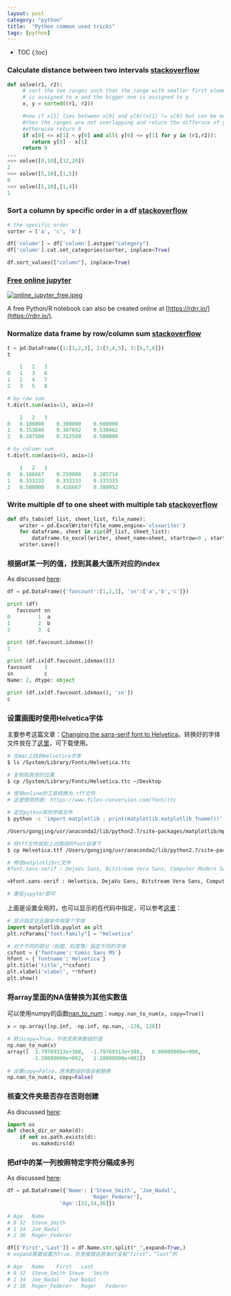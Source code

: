 ```yaml
---
layout: post
category: "python"
title:  "Python common used tricks"
tags: [python]
---
```


- TOC
{:toc}

### Calculate distance between two intervals [stackoverflow](https://stackoverflow.com/questions/16843409/finding-integer-distance-between-two-intervals)

```python
def solve(r1, r2):
     # sort the two ranges such that the range with smaller first element
     # is assigned to x and the bigger one is assigned to y
     x, y = sorted((r1, r2))

     #now if x[1] lies between x[0] and y[0](x[1] != y[0] but can be equal to x[0])
     #then the ranges are not overlapping and return the differnce of y[0] and x[1]
     #otherwise return 0 
     if x[0] <= x[1] < y[0] and all( y[0] <= y[1] for y in (r1,r2)):
        return y[0] - x[1]
     return 0
... 
>>> solve([0,10],[12,20])
2
>>> solve([5,10],[1,5])
0
>>> solve([5,10],[1,4])
1
```

### Sort a column by specific order in a df [stackoverflow](https://stackoverflow.com/questions/23482668/sorting-by-a-custom-list-in-pandas)

```python
# the specific order
sorter = ['a', 'c', 'b']

df['column'] = df['column'].astype("category")
df['column'].cat.set_categories(sorter, inplace=True)

df.sort_values(["column"], inplace=True)
```

### [Free online jupyter](https://jupyter.org/try)

[![online_jupyter_free.jpeg](https://i.loli.net/2018/08/31/5b88bd74ed303.jpeg)](https://i.loli.net/2018/08/31/5b88bd74ed303.jpeg)

A free Python/R notebook can also be created online at [https://rdrr.io/](https://rdrr.io/).


### Normalize data frame by row/column sum [stackoverflow](https://stackoverflow.com/questions/35678874/normalize-rows-of-pandas-data-frame-by-their-sums/35679163)

```python
t = pd.DataFrame({1:[1,2,3], 2:[3,4,5], 3:[6,7,8]})
t

	1	2	3
0	1	3	6
1	2	4	7
2	3	5	8
```

```python
# by row sum
t.div(t.sum(axis=1), axis=0)

	1	2	3
0	0.100000	0.300000	0.600000
1	0.153846	0.307692	0.538462
2	0.187500	0.312500	0.500000

# by column sum
t.div(t.sum(axis=0), axis=1)

	1	2	3
0	0.166667	0.250000	0.285714
1	0.333333	0.333333	0.333333
2	0.500000	0.416667	0.380952
```

### Write multiple df to one sheet with multiple tab [stackoverflow](https://stackoverflow.com/questions/32957441/putting-many-python-pandas-dataframes-to-one-excel-worksheet)


```python
def dfs_tabs(df_list, sheet_list, file_name):
    writer = pd.ExcelWriter(file_name,engine='xlsxwriter')   
    for dataframe, sheet in zip(df_list, sheet_list):
        dataframe.to_excel(writer, sheet_name=sheet, startrow=0 , startcol=0, index=False)   
    writer.save()
```

### 根据df某一列的值，找到其最大值所对应的index

As discussed [here](https://stackoverflow.com/questions/39964558/pandas-max-value-index):

```python
df = pd.DataFrame({'favcount':[1,2,3], 'sn':['a','b','c']})

print (df)
   favcount sn
0         1  a
1         2  b
2         3  c

print (df.favcount.idxmax())
2

print (df.ix[df.favcount.idxmax()])
favcount    3
sn          c
Name: 2, dtype: object

print (df.ix[df.favcount.idxmax(), 'sn'])
c
```

### 设置画图时使用Helvetica字体

主要参考这篇文章：[Changing the sans-serif font to Helvetica](http://fowlerlab.org/2019/01/03/changing-the-sans-serif-font-to-helvetica/)。转换好的字体文件放在了[这里](https://github.com/Tsinghua-gongjing/blog_codes/tree/master/files/font)，可下载使用。

```bash
# 在mac上找到Helvetica字体
$ ls /System/Library/Fonts/Helvetica.ttc

# 复制到其他的位置
$ cp /System/Library/Fonts/Helvetica.ttc ~/Desktop

# 使用online的工具转换为.tff文件
# 这里使用的是: https://www.files-conversion.com/font/ttc

# 定位python库的字体文件
$ python -c 'import matplotlib ; print(matplotlib.matplotlib_fname())'

/Users/gongjing/usr/anaconda2/lib/python2.7/site-packages/matplotlib/mpl-data/matplotlibrc

# 将tff文件放到上述路径的font目录下
$ cp Helvetica.ttf /Users/gongjing/usr/anaconda2/lib/python2.7/site-packages/matplotlib/mpl-data/fonts/ttf

# 修改matplotlibrc文件
#font.sans-serif : DejaVu Sans, Bitstream Vera Sans, Computer Modern Sans Serif, Lucida Grande, Verdana, Geneva, Helvetica, Lucid, Arial, Avant Garde, sans-serif

=》font.sans-serif : Helvetica, DejaVu Sans, Bitstream Vera Sans, Computer Modern Sans Serif, Lucida Grande, Verdana, Geneva, Lucid, Arial, Avant Garde, sans-serif

# 重启jupyter即可
```

上面是设置全局的，也可以显示的在代码中指定，可以参考[这里](https://stackoverflow.com/questions/21321670/how-to-change-fonts-in-matplotlib-python)：

```python
# 显示指定在此脚本中用某个字体
import matplotlib.pyplot as plt
plt.rcParams["font.family"] = "Helvetica"

# 对于不同的部分（标题、刻度等）指定不同的字体
csfont = {'fontname':'Comic Sans MS'}
hfont = {'fontname':'Helvetica'}
plt.title('title',**csfont)
plt.xlabel('xlabel', **hfont)
plt.show()
```

### 将array里面的NA值替换为其他实数值

可以使用numpy的函数[nan\_to\_num](https://docs.scipy.org/doc/numpy-1.15.0/reference/generated/numpy.nan_to_num.html)：`numpy.nan_to_num(x, copy=True)]`

```python
x = np.array([np.inf, -np.inf, np.nan, -128, 128])

# 默认copy=True，不改变原来数组的值
np.nan_to_num(x)
array([  1.79769313e+308,  -1.79769313e+308,   0.00000000e+000,
        -1.28000000e+002,   1.28000000e+002])
        
# 设置copy=False，原来数组的值会被替换
np.nan_to_num(x, copy=False)
```

### 核查文件夹是否存在否则创建

As discussed [here](https://stackoverflow.com/questions/273192/how-can-i-safely-create-a-nested-directory):

```python
import os
def check_dir_or_make(d):
    if not os.path.exists(d):
        os.makedirs(d)
```

### 把df中的某一列按照特定字符分隔成多列

As discussed [here](https://cmdlinetips.com/2018/11/how-to-split-a-text-column-in-pandas/):

```python
df = pd.DataFrame({'Name': ['Steve_Smith', 'Joe_Nadal', 
                           'Roger_Federer'],
                 'Age':[32,34,36]})
                 
# Age	Name
# 0	32	Steve_Smith
# 1	34	Joe_Nadal
# 2	36	Roger_Federer

df[['First','Last']] = df.Name.str.split("_",expand=True,)
# expand需要设置为True，负责报错说原来df没有“first”，“last”列

# Age	Name	First	Last
# 0	32	Steve_Smith	Steve	Smith
# 1	34	Joe_Nadal	Joe	Nadal
# 2	36	Roger_Federer	Roger	Federer
```
